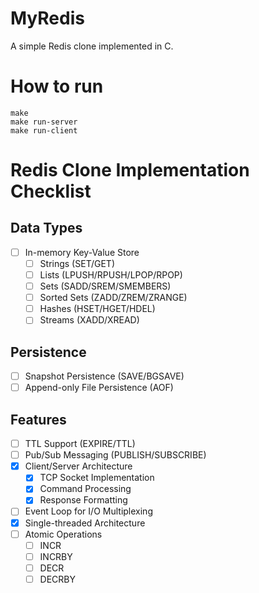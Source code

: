 # MyRedis

A simple Redis clone implemented in C.

# How to run
```
make
make run-server
make run-client
```

# Redis Clone Implementation Checklist

## Data Types
- [ ] In-memory Key-Value Store
  - [ ] Strings (SET/GET)
  - [ ] Lists (LPUSH/RPUSH/LPOP/RPOP)
  - [ ] Sets (SADD/SREM/SMEMBERS)
  - [ ] Sorted Sets (ZADD/ZREM/ZRANGE)
  - [ ] Hashes (HSET/HGET/HDEL)
  - [ ] Streams (XADD/XREAD)

## Persistence
- [ ] Snapshot Persistence (SAVE/BGSAVE)
- [ ] Append-only File Persistence (AOF)

## Features
- [ ] TTL Support (EXPIRE/TTL)
- [ ] Pub/Sub Messaging (PUBLISH/SUBSCRIBE)
- [x] Client/Server Architecture
  - [x] TCP Socket Implementation
  - [x] Command Processing
  - [x] Response Formatting
- [ ] Event Loop for I/O Multiplexing
- [x] Single-threaded Architecture
- [ ] Atomic Operations
  - [ ] INCR
  - [ ] INCRBY
  - [ ] DECR
  - [ ] DECRBY